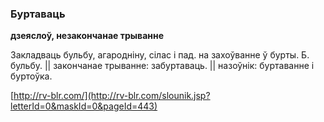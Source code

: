 ### Буртаваць
**дзеяслоў, незакончанае трыванне**

Закладваць бульбу, агародніну, сілас і пад. на захоўванне ў бурты. Б. бульбу. || закончанае трыванне: забуртаваць. || назоўнік: буртаванне і буртоўка.

<a rel="author">[http://rv-blr.com/](http://rv-blr.com/slounik.jsp?letterId=0&maskId=0&pageId=443)</a>
